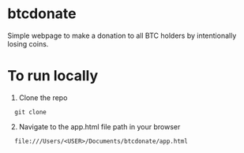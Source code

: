 # btcdonate
Simple webpage to make a donation to all BTC holders by intentionally losing coins.

# To run locally

1. Clone the repo
```
  git clone
```

2. Navigate to the app.html file path in your browser
```
  file:///Users/<USER>/Documents/btcdonate/app.html
```
